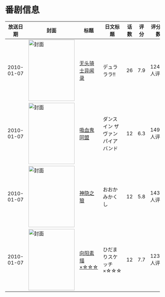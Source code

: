 # 番剧信息

|放送日期|封面|标题|日文标题|话数|评分|评分人数|
|---|---|---|---|---|---|---|
|2010-01-07|<img src="https://lain.bgm.tv/pic/cover/c/18/43/2463_FGJkn.jpg" alt="封面" style="width:150px;height:200px;object-fit:cover;">|[无头骑士异闻录](https://bangumi.tv/subject/2463)|デュラララ!!|26|7.9|12417人评分|
|2010-01-07|<img src="https://lain.bgm.tv/pic/cover/c/a6/4b/3241_NeZOQ.jpg" alt="封面" style="width:150px;height:200px;object-fit:cover;">|[吸血鬼同盟](https://bangumi.tv/subject/3241)|ダンス イン ザ ヴァンパイアバンド|12|6.3|1498人评分|
|2010-01-07|<img src="https://lain.bgm.tv/pic/cover/c/75/8b/3444_QRPoA.jpg" alt="封面" style="width:150px;height:200px;object-fit:cover;">|[神隐之狼](https://bangumi.tv/subject/3444)|おおかみかくし|12|5.8|1432人评分|
|2010-01-07|<img src="https://lain.bgm.tv/pic/cover/c/85/6b/3622_H34kJ.jpg" alt="封面" style="width:150px;height:200px;object-fit:cover;">|[向阳素描×☆☆☆](https://bangumi.tv/subject/3622)|ひだまりスケッチ×☆☆☆|12|7.7|1230人评分|

